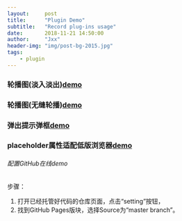 ```yaml
---
layout:     post
title:      "Plugin Demo"
subtitle:   "Record plug-ins usage"
date:       2018-11-21 14:50:00
author:     "Jxx"
header-img: "img/post-bg-2015.jpg"
tags:
    - plugin
---
```


### 轮播图(淡入淡出)<a href="https://onepiece1991.github.io/Plugin/views/fade-play.html" target="_blank">demo</a>      


### 轮播图(无缝轮播)<a href="https://onepiece1991.github.io/Plugin/views/slide-play.html" target="_blank">demo</a>


### 弹出提示弹框<a href="https://onepiece1991.github.io/Plugin/views/tips.html" target="_blank">demo</a>


### placeholder属性适配低版浏览器<a href="https://onepiece1991.github.io/Plugin/views/placeholder.html" target="_blank">demo</a>



###### 配置GitHub在线demo
步骤：
1. 打开已经托管好代码的仓库页面，点击“setting”按钮，  
2. 找到GitHub Pages版块，选择Source为“master branch”。  




